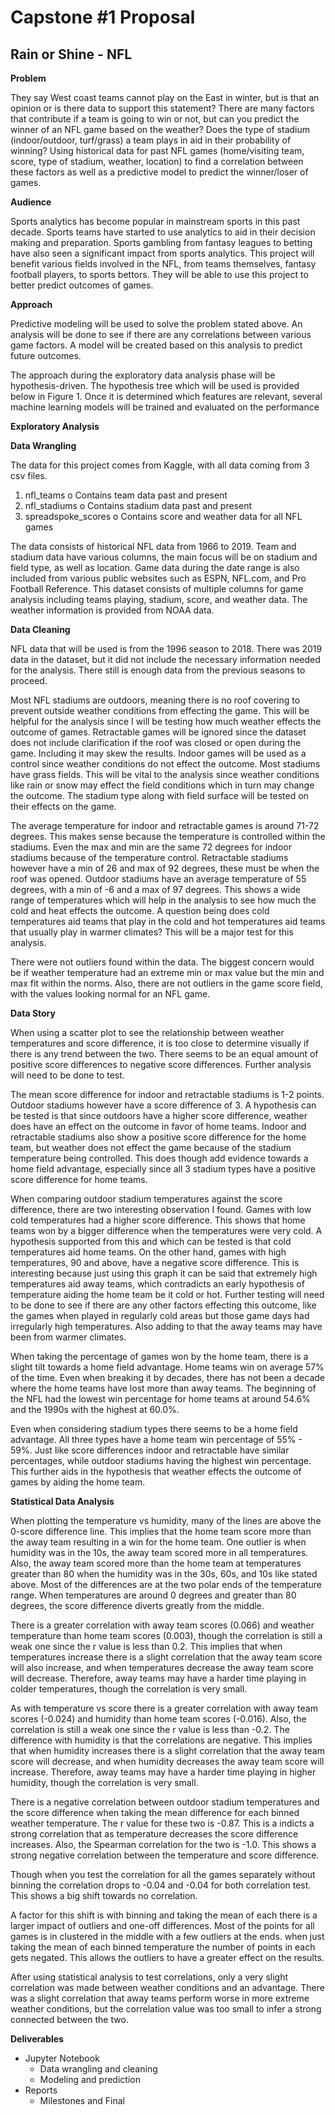 # Capstone #1 Proposal
## Rain or Shine - NFL


**Problem**

They say West coast teams cannot play on the East in winter, but is that an opinion or is there data to support this statement? There are many factors that contribute if a team is going to win or not, but can you predict the winner of an NFL game based on the weather? Does the type of stadium (indoor/outdoor, turf/grass) a team plays in aid in their probability of winning?  Using historical data for past NFL games (home/visiting team, score, type of stadium, weather, location) to find a correlation between these factors as well as a predictive model to predict the winner/loser of games.

**Audience**

Sports analytics has become popular in mainstream sports in this past decade. Sports teams have started to use analytics to aid in their decision making and preparation. Sports gambling from fantasy leagues to betting have also seen a significant impact from sports analytics. This project will benefit various fields involved in the NFL, from teams themselves, fantasy football players, to sports bettors. They will be able to use this project to better predict outcomes of games.

**Approach**

Predictive modeling will be used to solve the problem stated above. An analysis will be done to see if there are any correlations between various game factors. A model will be created based on this analysis to predict future outcomes. 

The approach during the exploratory data analysis phase will be hypothesis-driven.  The hypothesis tree which will be used is provided below in Figure 1. Once it is determined which features are relevant, several machine learning models will be trained and evaluated on the performance


**Exploratory Analysis**

**Data Wrangling**

The data for this project comes from Kaggle, with all data coming from 3 csv files.
1.	nfl_teams
  o	Contains team data past and present
2.	nfl_stadiums
  o	Contains stadium data past and present
3.	spreadspoke_scores
  o	Contains score and weather data for all NFL games

The data consists of historical NFL data from 1966 to 2019. Team and stadium data have various columns, the main focus will be on stadium and field type, as well as location. Game data during the date range is also included from various public websites such as ESPN, NFL.com, and Pro Football Reference. This dataset consists of multiple columns for game analysis including teams playing, stadium, score, and weather data. The weather information is provided from NOAA data. 

**Data Cleaning**

NFL data that will be used is from the 1996 season to 2018. There was 2019 data in the dataset, but it did not include the necessary information needed for the analysis. There still is enough data from the previous seasons to proceed. 

Most NFL stadiums are outdoors, meaning there is no roof covering to prevent outside weather conditions from effecting the game. This will be helpful for the analysis since I will be testing how much weather effects the outcome of games. Retractable games will be ignored since the dataset does not include clarification if the roof was closed or open during the game. Including it may skew the results. Indoor games will be used as a control since weather conditions do not effect the outcome. Most stadiums have grass fields. This will be vital to the analysis since weather conditions like rain or snow may effect the field conditions which in turn may change the outcome. The stadium type along with field surface will be tested on their effects on the game.

The average temperature for indoor and retractable games is around 71-72 degrees. This makes sense because the temperature is controlled within the stadiums. Even the max and min are the same 72 degrees for indoor stadiums because of the temperature control. Retractable stadiums however have a min of 26 and max of 92 degrees, these must be when the roof was opened. Outdoor stadiums have an average temperature of 55 degrees, with a min of -6 and a max of 97 degrees. This shows a wide range of temperatures which will help in the analysis to see how much the cold and heat effects the outcome. A question being does cold temperatures aid teams that play in the cold and hot temperatures aid teams that usually play in warmer climates? This will be a major test for this analysis.

There were not outliers found within the data. The biggest concern would be if weather temperature had an extreme min or max value but the min and max fit within the norms. Also, there are not outliers in the game score field, with the values looking normal for an NFL game.

**Data Story**

When using a scatter plot to see the relationship between weather temperatures and score difference, it is too close to determine visually if there is any trend between the two. There seems to be an equal amount of positive score differences to negative score differences. Further analysis will need to be done to test.

The mean score difference for indoor and retractable stadiums is 1-2 points. Outdoor stadiums however have a score difference of 3. A hypothesis can be tested is that since outdoors have a higher score difference, weather does have an effect on the outcome in favor of home teams. Indoor and retractable stadiums also show a positive score difference for the home team, but weather does not effect the game because of the stadium temperature being controlled. This does though add evidence towards a home field advantage, especially since all 3 stadium types have a positive score difference for home teams.

When comparing outdoor stadium temperatures against the score difference, there are two interesting observation I found. Games with low cold temperatures had a higher score difference. This shows that home teams won by a bigger difference when the temperatures were very cold. A hypothesis supported from this and which can be tested is that cold temperatures aid home teams. On the other hand, games with high temperatures, 90 and above, have a negative score difference. This is interesting because just using this graph it can be said that extremely high temperatures aid away teams, which contradicts an early hypothesis of temperature aiding the home team be it cold or hot. Further testing will need to be done to see if there are any other factors effecting this outcome, like the games when played in regularly cold areas but those game days had irregularly high temperatures. Also adding to that the away teams may have been from warmer climates.

When taking the percentage of games won by the home team, there is a slight tilt towards a home field advantage. Home teams win on average 57% of the time. Even when breaking it by decades, there has not been a decade where the home teams have lost more than away teams. The beginning of the NFL had the lowest win percentage for home teams at around 54.6% and the 1990s with the highest at 60.0%.

Even when considering stadium types there seems to be a home field advantage. All three types have a home team win percentage of 55% - 59%. Just like score differences indoor and retractable have similar percentages, while outdoor stadiums having the highest win percentage. This further aids in the hypothesis that weather effects the outcome of games by aiding the home team.

**Statistical Data Analysis**

When plotting the temperature vs humidity, many of the lines are above the 0-score difference line. This implies that the home team score more than the away team resulting in a win for the home team. One outlier is when humidity was in the 10s, the away team scored more in all temperatures. Also, the away team scored more than the home team at temperatures greater than 80 when the humidity was in the 30s, 60s, and 10s like stated above. Most of the differences are at the two polar ends of the temperature range. When temperatures are around 0 degrees and greater than 80 degrees, the score difference diverts greatly from the middle.

There is a greater correlation with away team scores (0.066) and weather temperature than home team scores (0.003), though the correlation is still a weak one since the r value is less than 0.2. This implies that when temperatures increase there is a slight correlation that the away team score will also increase, and when temperatures decrease the away team score will decrease. Therefore, away teams may have a harder time playing in colder temperatures, though the correlation is very small.

As with temperature vs score there is a greater correlation with away team scores (-0.024) and humidity than home team scores (-0.016). Also, the correlation is still a weak one since the r value is less than -0.2.
The difference with humidity is that the correlations are negative. This implies that when humidity increases there is a slight correlation that the away team score will decrease, and when humidity decreases the away team score will increase. Therefore, away teams may have a harder time playing in higher humidity, though the correlation is very small.

There is a negative correlation between outdoor stadium temperatures and the score difference when taking the mean difference for each binned weather temperature. The r value for these two is -0.87. This is a indicts a strong correlation that as temperature decreases the score difference increases. Also, the Spearman correlation for the two is -1.0. This shows a strong negative correlation between the temperature and score difference.

Though when you test the correlation for all the games separately without binning the correlation drops to -0.04 and -0.04 for both correlation test. This shows a big shift towards no correlation.

A factor for this shift is with binning and taking the mean of each there is a larger impact of outliers and one-off differences. Most of the points for all games is in clustered in the middle with a few outliers at the ends. when just taking the mean of each binned temperature the number of points in each gets negated. This allows the outliers to have a greater effect on the results.

After using statistical analysis to test correlations, only a very slight correlation was made between weather conditions and an advantage. There was a slight correlation that away teams perform worse in more extreme weather conditions, but the correlation value was too small to infer a strong connected between the two.


**Deliverables**
* Jupyter Notebook
   * Data wrangling and cleaning
   * Modeling and prediction
* Reports
   * Milestones and Final
